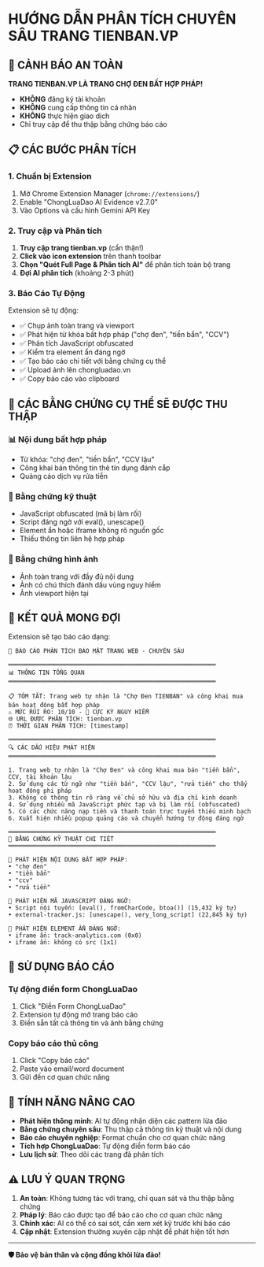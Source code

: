 # HƯỚNG DẪN PHÂN TÍCH CHUYÊN SÂU TRANG TIENBAN.VP

## 🚨 CẢNH BÁO AN TOÀN
**TRANG TIENBAN.VP LÀ TRANG CHỢ ĐEN BẤT HỢP PHÁP!**
- **KHÔNG** đăng ký tài khoản
- **KHÔNG** cung cấp thông tin cá nhân
- **KHÔNG** thực hiện giao dịch
- Chỉ truy cập để thu thập bằng chứng báo cáo

## 📋 CÁC BƯỚC PHÂN TÍCH

### 1. Chuẩn bị Extension
1. Mở Chrome Extension Manager (`chrome://extensions/`)
2. Enable "ChongLuaDao AI Evidence v2.7.0"
3. Vào Options và cấu hình Gemini API Key

### 2. Truy cập và Phân tích
1. **Truy cập trang tienban.vp** (cẩn thận!)
2. **Click vào icon extension** trên thanh toolbar
3. **Chọn "Quét Full Page & Phân tích AI"** để phân tích toàn bộ trang
4. **Đợi AI phân tích** (khoảng 2-3 phút)

### 3. Báo Cáo Tự Động
Extension sẽ tự động:
- ✅ Chụp ảnh toàn trang và viewport
- ✅ Phát hiện từ khóa bất hợp pháp ("chợ đen", "tiền bẩn", "CCV")
- ✅ Phân tích JavaScript obfuscated
- ✅ Kiểm tra element ẩn đáng ngờ
- ✅ Tạo báo cáo chi tiết với bằng chứng cụ thể
- ✅ Upload ảnh lên chongluadao.vn
- ✅ Copy báo cáo vào clipboard

## 🎯 CÁC BẰNG CHỨNG CỤ THỂ SẼ ĐƯỢC THU THẬP

### 📊 Nội dung bất hợp pháp
- Từ khóa: "chợ đen", "tiền bẩn", "CCV lậu"
- Công khai bán thông tin thẻ tín dụng đánh cắp
- Quảng cáo dịch vụ rửa tiền

### 🔧 Bằng chứng kỹ thuật
- JavaScript obfuscated (mã bị làm rối)
- Script đáng ngờ với eval(), unescape()
- Element ẩn hoặc iframe không rõ nguồn gốc
- Thiếu thông tin liên hệ hợp pháp

### 📸 Bằng chứng hình ảnh
- Ảnh toàn trang với đầy đủ nội dung
- Ảnh có chú thích đánh dấu vùng nguy hiểm
- Ảnh viewport hiện tại

## 📝 KẾT QUẢ MONG ĐỢI

Extension sẽ tạo báo cáo dạng:

```
🔴 BÁO CÁO PHÂN TÍCH BẢO MẬT TRANG WEB - CHUYÊN SÂU

═══════════════════════════════════════════════════════════
📊 THÔNG TIN TỔNG QUAN
═══════════════════════════════════════════════════════════

📋 TÓM TẮT: Trang web tự nhận là "Chợ Đen TIENBAN" và công khai mua bán hoạt động bất hợp pháp
⚠️ MỨC RỦI RO: 10/10 - 🔴 CỰC KỲ NGUY HIỂM
🌐 URL ĐƯỢC PHÂN TÍCH: tienban.vp
⏰ THỜI GIAN PHÂN TÍCH: [timestamp]

═══════════════════════════════════════════════════════════
🔍 CÁC DẤU HIỆU PHÁT HIỆN
═══════════════════════════════════════════════════════════

1. Trang web tự nhận là "Chợ Đen" và công khai mua bán "tiền bẩn", CCV, tài khoản lậu
2. Sử dụng các từ ngữ như "tiền bẩn", "CCV lậu", "rửa tiền" cho thấy hoạt động phi pháp
3. Không có thông tin rõ ràng về chủ sở hữu và địa chỉ kinh doanh
4. Sử dụng nhiều mã JavaScript phức tạp và bị làm rối (obfuscated)
5. Có các chức năng nạp tiền và thanh toán trực tuyến thiếu minh bạch
6. Xuất hiện nhiều popup quảng cáo và chuyển hướng tự động đáng ngờ

═══════════════════════════════════════════════════════════
🚨 BẰNG CHỨNG KỸ THUẬT CHI TIẾT
═══════════════════════════════════════════════════════════

🔴 PHÁT HIỆN NỘI DUNG BẤT HỢP PHÁP:
• "chợ đen"
• "tiền bẩn" 
• "ccv"
• "rửa tiền"

🔴 PHÁT HIỆN MÃ JAVASCRIPT ĐÁNG NGỜ:
• Script nội tuyến: [eval(), fromCharCode, btoa()] (15,432 ký tự)
• external-tracker.js: [unescape(), very_long_script] (22,845 ký tự)

🔴 PHÁT HIỆN ELEMENT ẨN ĐÁNG NGỜ:
• iframe ẩn: track-analytics.com (0x0)
• iframe ẩn: không có src (1x1)
```

## 🎯 SỬ DỤNG BÁO CÁO

### Tự động điền form ChongLuaDao
1. Click "Điền Form ChongLuaDao"
2. Extension tự động mở trang báo cáo
3. Điền sẵn tất cả thông tin và ảnh bằng chứng

### Copy báo cáo thủ công
1. Click "Copy báo cáo" 
2. Paste vào email/word document
3. Gửi đến cơ quan chức năng

## 🚀 TÍNH NĂNG NÂNG CAO

- **Phát hiện thông minh**: AI tự động nhận diện các pattern lừa đảo
- **Bằng chứng chuyên sâu**: Thu thập cả thông tin kỹ thuật và nội dung
- **Báo cáo chuyên nghiệp**: Format chuẩn cho cơ quan chức năng
- **Tích hợp ChongLuaDao**: Tự động điền form báo cáo
- **Lưu lịch sử**: Theo dõi các trang đã phân tích

## ⚠️ LƯU Ý QUAN TRỌNG

1. **An toàn**: Không tương tác với trang, chỉ quan sát và thu thập bằng chứng
2. **Pháp lý**: Báo cáo được tạo để báo cáo cho cơ quan chức năng
3. **Chính xác**: AI có thể có sai sót, cần xem xét kỹ trước khi báo cáo
4. **Cập nhật**: Extension thường xuyên cập nhật để phát hiện tốt hơn

---

**🛡️ Bảo vệ bản thân và cộng đồng khỏi lừa đảo!**
